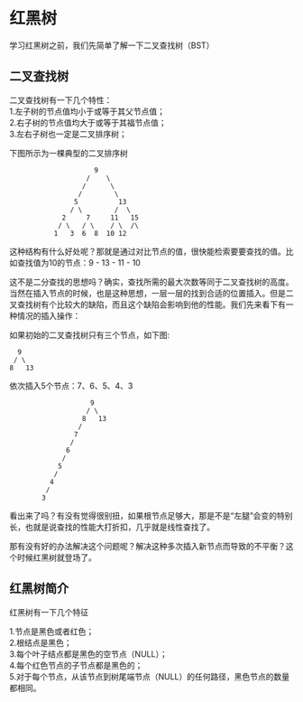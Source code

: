 
红黑树
====================

学习红黑树之前，我们先简单了解一下二叉查找树（BST）

二叉查找树
--------------------
二叉查找树有一下几个特性：  
1.左子树的节点值均小于或等于其父节点值；  
2.右子树的节点值均大于或等于其福节点值；  
3.左右子树也一定是二叉排序树；

下图所示为一棵典型的二叉排序树  

                         9  
                       /    \ 
                      /      \
                     /        \
                    5          13
                   / \        /  \
                 2     7     11   15
                / \   / \    / \  /\
               1   3  6  8  10 12


这种结构有什么好处呢？那就是通过对比节点的值，很快能检索要要查找的值。比如查找值为10的节点：9 - 13 - 11 - 10

这不是二分查找的思想吗？确实，查找所需的最大次数等同于二叉查找树的高度。当然在插入节点的时候，也是这种思想，一层一层的找到合适的位置插入。但是二叉查找树有个比较大的缺陷，而且这个缺陷会影响到他的性能。我们先来看下有一种情况的插入操作：

如果初始的二叉查找树只有三个节点，如下图:

      9  
     / \  
    8   13  

依次插入5个节点：7、6、5、4、3

                        9  
                       / \  
                      8   13 
                     /
                    7
                   /
                  6
                 /
                5
               /
              4
             /
            3 

看出来了吗？有没有觉得很别扭，如果根节点足够大，那是不是“左腿”会变的特别长，也就是说查找的性能大打折扣，几乎就是线性查找了。

那有没有好的办法解决这个问题呢？解决这种多次插入新节点而导致的不平衡？这个时候红黑树就登场了。

红黑树简介
--------------------

红黑树有一下几个特征

1.节点是黑色或者红色；  
2.根结点是黑色；  
3.每个叶子结点都是黑色的空节点（NULL）；  
4.每个红色节点的子节点都是黑色的；  
5.对于每个节点，从该节点到树尾端节点（NULL）的任何路径，黑色节点的数量都相同。

